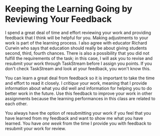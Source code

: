 # Keeping the Learning Going by Reviewing Your Feedback

I spend a great deal of time and effort reviewing your work and providing feedback that I think will be helpful for you. Making adjustments to your work is part of the learning process. I also agree with educator Richard Curwin who says that education should really be about giving students second, third, fourth chances. There is also a possibility that you did not fulfill the requirements of the task; in this case, I will ask you to revise and resubmit your work through TaskStream before I assign you points. If you don't check TaskStream and look at your feedback, you won't know this.

You can learn a great deal from feedback so it is important to take the time and effort to read it closely. I *critique* your work, meaning that I provide information about what you did well and information for helping you to do better work in the future. Use this feedback to improve your work in other assignments because the learning performances in this class are related to each other.

You always have the option of resubmitting your work if you feel that you have learned from my feedback and want to show me what you have learned. You have *one week* from the time I provide you with feedback to resubmit your work for review.
